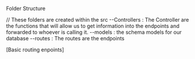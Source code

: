 Folder Structure

// These folders are created within the src
--Controllers : The Controller are the functions that will allow us to get information into the endpoints and forwarded to whoever is calling it.
--models : the schema models for our database
--routes : The routes are the endpoints

[Basic routing enpoints]
